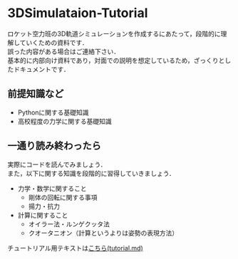 # 3DSimulataion-Tutorial
ロケット空力班の3D軌道シミュレーションを作成するにあたって，段階的に理解していくための資料です．  
誤った内容がある場合はご連絡下さい．  
基本的に内部向け資料であり，対面での説明を想定しているため，ざっくりとしたドキュメントです．  
  
  
## 前提知識など  
- Pythonに関する基礎知識
- 高校程度の力学に関する基礎知識
  
  
## 一通り読み終わったら  
実際にコードを読んでみましょう．  
また，以下に関する知識を段階的に習得していきましょう．  
  
- 力学・数学に関すること  
  - 剛体の回転に関する事項
  - 揚力・抗力  
- 計算に関すること
  - オイラー法・ルンゲクッタ法
  - クオータニオン（計算というよりは姿勢の表現方法）  
  
  
チュートリアル用テキストは[こちら(tutorial.md)](https://github.com/mame7777/3DSimulataion-Tutorial/blob/main/tutorial.md)
